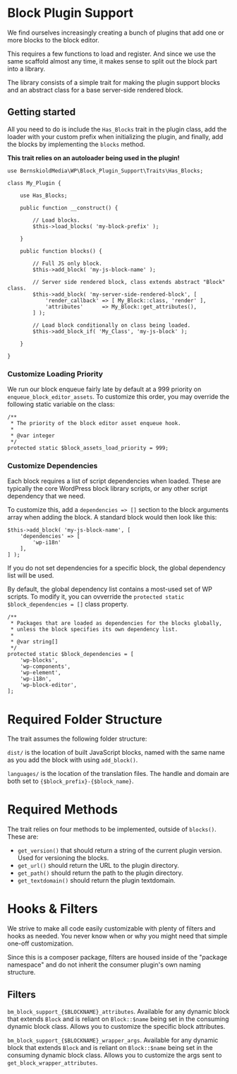 # Block Plugin Support

We find ourselves increasingly creating a bunch of plugins that add one or more blocks
to the block editor.

This requires a few functions to load and register. And since we use the same scaffold
almost any time, it makes sense to split out the block part into a library.

The library consists of a simple trait for making the plugin support blocks and an abstract class
for a base server-side rendered block.

## Getting started

All you need to do is include the `Has_Blocks` trait in the plugin class, add the loader
with your custom prefix when initializing the plugin, and finally, add
the blocks by implementing the `blocks` method.

**This trait relies on an autoloader being used in the plugin!**

```
use BernskioldMedia\WP\Block_Plugin_Support\Traits\Has_Blocks;

class My_Plugin {

    use Has_Blocks;

    public function __construct() {

        // Load blocks.
        $this->load_blocks( 'my-block-prefix' );

    }

    public function blocks() {

        // Full JS only block.
        $this->add_block( 'my-js-block-name' );

        // Server side rendered block, class extends abstract "Block" class.
        $this->add_block( 'my-server-side-rendered-block', [
        	'render_callback' => [ My_Block::class, 'render' ],
        	'attributes'      => My_Block::get_attributes(),
        ] );

        // Load block conditionally on class being loaded.
        $this->add_block_if( 'My_Class', 'my-js-block' );

    }

}
```

### Customize Loading Priority

We run our block enqueue fairly late by default at a 999 priority on `enqueue_block_editor_assets`. To customize this order,
you may override the following static variable on the class:

```
/**
 * The priority of the block editor asset enqueue hook.
 *
 * @var integer
 */
protected static $block_assets_load_priority = 999;
```

### Customize Dependencies

Each block requires a list of script dependencies when loaded. These are typically the core WordPress block library scripts,
or any other script dependency that we need.

To customize this, add a `dependencies => []` section to the block arguments array when adding the block. A standard block would then look like this:

```
$this->add_block( 'my-js-block-name', [
    'dependencies' => [
        'wp-i18n'
    ],
] );
```

If you do not set dependencies for a specific block, the global dependency list will be used.

By default, the global dependency list contains a most-used set of WP scripts. To modify it, you can ovverride the `protected static $block_dependencies = []` class property.

```
/**
 * Packages that are loaded as dependencies for the blocks globally,
 * unless the block specifies its own dependency list.
 *
 * @var string[]
 */
protected static $block_dependencies = [
	'wp-blocks',
	'wp-components',
	'wp-element',
	'wp-i18n',
	'wp-block-editor',
];
```

# Required Folder Structure

The trait assumes the following folder structure:

`dist/` is the location of built JavaScript blocks, named with the same name as you add the block with using `add_block()`.

`languages/` is the location of the translation files. The handle and domain are both set to `{$block_prefix}-{$block_name}`.

# Required Methods

The trait relies on four methods to be implemented, outside of `blocks()`. These are:

-   `get_version()` that should return a string of the current plugin version. Used for versioning the blocks.
-   `get_url()` should return the URL to the plugin directory.
-   `get_path()` should return the path to the plugin directory.
-   `get_textdomain()` should return the plugin textdomain.

# Hooks & Filters

We strive to make all code easily customizable with plenty of filters and hooks as needed. You never know when or why you might need that simple one-off customization.

Since this is a composer package, filters are housed inside of the "package namespace" and do not inherit the consumer plugin's own naming structure.

## Filters

`bm_block_support_{$BLOCKNAME}_attributes`. Available for any dynamic block that extends `Block` and is reliant on `Block::$name` being set in the consuming dynamic block class. Allows you to customize the specific block attributes.

`bm_block_support_{$BLOCKNAME}_wrapper_args`. Available for any dynamic block that extends `Block` and is reliant on `Block::$name` being set in the consuming dynamic block class. Allows you to customize the args sent to `get_block_wrapper_attributes`.
